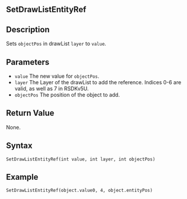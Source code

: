 ## SetDrawListEntityRef

## Description
Sets `objectPos` in drawList `layer` to `value`.

## Parameters
- `value`
The new value for `objectPos`.
- `layer`
The Layer of the drawList to add the reference. Indices 0-6 are valid, as well as 7 in RSDKv5U.
- `objectPos`
The position of the object to add.

## Return Value
None.

## Syntax
```
SetDrawListEntityRef(int value, int layer, int objectPos)
```

## Example
```
SetDrawListEntityRef(object.value0, 4, object.entityPos)
```